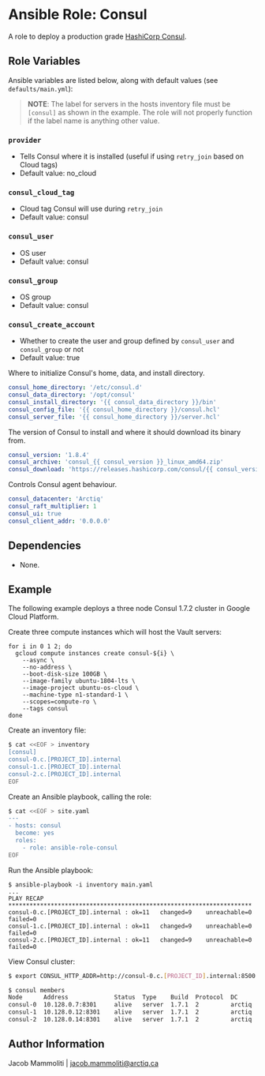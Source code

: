 Ansible Role: Consul
===================
A role to deploy a production grade [HashiCorp Consul](https://www.consul.io/).

Role Variables
--------------
Ansible variables are listed below, along with default values (see `defaults/main.yml`):

> **NOTE**: The label for servers in the hosts inventory file must be `[consul]` as shown in the example. The role will not properly function if the label name is anything other value.

### `provider`

- Tells Consul where it is installed (useful if using `retry_join` based on Cloud tags)
- Default value: no_cloud

### `consul_cloud_tag`

- Cloud tag Consul will use during `retry_join`
- Default value: consul

### `consul_user`

- OS user
- Default value: consul

### `consul_group`

- OS group
- Default value: consul

### `consul_create_account`

- Whether to create the user and group defined by `consul_user` and `consul_group` or not
- Default value: true

Where to initialize Consul's home, data, and install directory.
```yaml
consul_home_directory: '/etc/consul.d'
consul_data_directory: '/opt/consul'
consul_install_directory: '{{ consul_data_directory }}/bin'
consul_config_file: '{{ consul_home_directory }}/consul.hcl'
consul_server_file: '{{ consul_home_directory }}/server.hcl'
```

The version of Consul to install and where it should download its binary from.
```yaml
consul_version: '1.8.4'
consul_archive: 'consul_{{ consul_version }}_linux_amd64.zip'
consul_download: 'https://releases.hashicorp.com/consul/{{ consul_version }}/{{ consul_archive }}'
```

Controls Consul agent behaviour.
```yaml
consul_datacenter: 'Arctiq'
consul_raft_multiplier: 1
consul_ui: true
consul_client_addr: '0.0.0.0'
```

Dependencies
------------

- None.

Example
-------------------------------

The following example deploys a three node Consul 1.7.2 cluster in Google Cloud Platform.

Create three compute instances which will host the Vault servers:
```shell
for i in 0 1 2; do
  gcloud compute instances create consul-${i} \
    --async \
    --no-address \
    --boot-disk-size 100GB \
    --image-family ubuntu-1804-lts \
    --image-project ubuntu-os-cloud \
    --machine-type n1-standard-1 \
    --scopes=compute-ro \
    --tags consul
done
```

Create an inventory file:
```bash
$ cat <<EOF > inventory
[consul]
consul-0.c.[PROJECT_ID].internal
consul-1.c.[PROJECT_ID].internal
consul-2.c.[PROJECT_ID].internal
EOF
```

Create an Ansible playbook, calling the role:
```bash
$ cat <<EOF > site.yaml
---
- hosts: consul
  become: yes
  roles:
    - role: ansible-role-consul
EOF
```

Run the Ansible playbook:
```shell
$ ansible-playbook -i inventory main.yaml
...
PLAY RECAP *********************************************************************
consul-0.c.[PROJECT_ID].internal : ok=11   changed=9    unreachable=0    failed=0   
consul-1.c.[PROJECT_ID].internal : ok=11   changed=9    unreachable=0    failed=0   
consul-2.c.[PROJECT_ID].internal : ok=11   changed=9    unreachable=0    failed=0  
```

View Consul cluster:
```bash
$ export CONSUL_HTTP_ADDR=http://consul-0.c.[PROJECT_ID].internal:8500

$ consul members
Node      Address             Status  Type    Build  Protocol  DC      Segment
consul-0  10.128.0.7:8301     alive   server  1.7.1  2         arctiq  <all>
consul-1  10.128.0.12:8301    alive   server  1.7.1  2         arctiq  <all>
consul-2  10.128.0.14:8301    alive   server  1.7.1  2         arctiq  <all>
```

Author Information
------------------

Jacob Mammoliti | jacob.mammoliti@arctiq.ca
